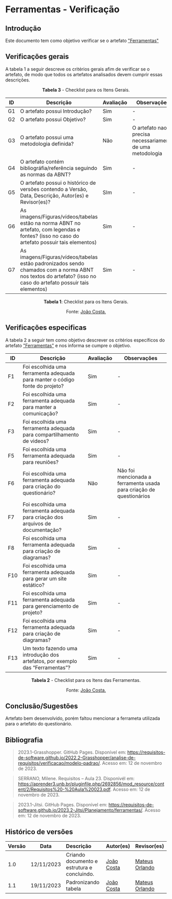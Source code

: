 # Ferramentas - Verificação

## Introdução
Este documento tem como objetivo verificar se o artefato ["Ferramentas"](https://requisitos-de-software.github.io/2023.2-Jitsi/Planejamento/ferramentas/)

## Verificações gerais
A tabela 1 a seguir descreve os critérios gerais afim de verificar se o artefato, de modo que todos os artefatos analisados devem cumprir essas descrições.

<center>

**Tabela 3** - Checklist para os Itens Gerais.

 ID | Descrição | Avaliação | Observações |
| ---| -------- | --------- | ------------ |
| G1  | O artefato possui Introdução? | Sim  | - |
| G2  | O artefato possui Objetivo? | Sim | - |
| G3  | O artefato possui uma metodologia definida? | Não | O artefato nao precisa necessariamente de uma metodologia |
| G4  | O artefato contém bibliográfia/referência seguindo as normas da ABNT? | Sim | - |
| G5  | O artefato possui o histórico de versões contendo a Versão, Data, Descrição, Autor(es) e Revisor(es)? | SIm | - |
| G6  | As imagens/Figuras/vídeos/tabelas estão na norma ABNT no artefato, com legendas e fontes? (isso no caso do artefato possuir tais elementos) | Sim | - |
| G7  | As imagens/Figuras/vídeos/tabelas estão padronizados sendo chamados com a norma ABNT nos textos do artefato? (isso no caso do artefato possuir tais elementos) | Sim | - |

**Tabela 1**: Checklist para os Itens Gerais.

Fonte: [João Costa.](https://github.com/jvcostta)

</center>

## Verificações especificas
A tabela 2 a seguir tem como objetivo descrever os critérios específicos do artefato ["Ferramentas"](https://requisitos-de-software.github.io/2023.2-Jitsi/Planejamento/ferramentas/) e nos informa se cumpre o objetivo.

<center>

| ID | Descrição | Avaliação | Observações |
| ---| -------- | --------- | ------------ |
| F1 | Foi escolhida uma ferramenta adequada para manter o código fonte do projeto? | Sim | - |
| F2 | Foi escolhida uma ferramenta adequada para manter a comunicação? | Sim | - |
| F3 | Foi escolhida uma ferramenta adequada para compartilhamento de videos? | Sim | - |
| F5 | Foi escolhida uma ferramenta adequada para reuniões? | Sim | - |
| F6 | Foi escolhida uma ferramenta adequada para criação do questionário? | Não | Não foi mencionada a ferramenta usada para criação de questionários |
| F7 | Foi escolhida uma ferramenta adequada para criação dos arquivos de documentação? | Sim | - |
| F8 | Foi escolhida uma ferramenta adequada para criação de diagramas? | Sim | - |
| F10 | Foi escolhida uma ferramenta adequada para gerar um site estático? | Sim | - |
| F11 | Foi escolhida uma ferramenta adequada para gerenciamento de projeto? | Sim | - |
| F12 | Foi escolhida uma ferramenta adequada para criação de diagramas? | Sim | - |
| F13 | Um texto fazendo uma introdução dos artefatos, por exemplo das “Ferramentas”? | Sim | - |

**Tabela 2** - Checklist para os Itens das Ferramentas.

Fonte: [João Costa.](https://github.com/jvcostta)

</center>

## Conclusão/Sugestões
Artefato bem desenvolvido, porém faltou mencionar a ferrameta utilizada para o artefato do questionário.

## Bibliografia

> 2023.1-Grasshopper. GitHub Pages. Disponível em: https://requisitos-de-software.github.io/2022.2-Grasshopper/analise-de-requisitos/verificacao/modelo-padrao/. Acesso em: 12 de novembro de 2023.

> SERRANO, Milene. Requisitos – Aula 23. Disponivél em: https://aprender3.unb.br/pluginfile.php/2692856/mod_resource/content/2/Requisitos%20-%20Aula%20023.pdf. Acesso em: 12 de novembro de 2023.

> 2023.1-Jitsi. GitHub Pages. Disponível em: https://requisitos-de-software.github.io/2023.2-Jitsi/Planejamento/ferramentas/. Acesso em: 12 de novembro de 2023.

## Histórico de versões
| Versão | Data       | Descrição                   | Autor(es)     | Revisor(es) |
|--------|------------|:-----------------------------|---------------|-------------|
| 1.0    | 12/11/2023 | Criando documento e estrutura e concluindo. |  [João Costa](https://github.com/jvcostta)   |  [Mateus Orlando](https://github.com/MateusPy)           |
| 1.1    | 19/11/2023 | Padronizando tabela |  [João Costa](https://github.com/jvcostta)   |  [Mateus Orlando](https://github.com/MateusPy)           |